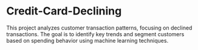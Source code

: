 # Credit-Card-Declining
This project analyzes customer transaction patterns, focusing on declined transactions. The goal is to identify key trends and segment customers based on spending behavior using machine learning techniques.
